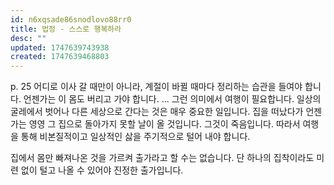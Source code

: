 ```yaml
---
id: n6xqsade86snodlovo88rr0
title: 법정 - 스스로 행복하라
desc: ""
updated: 1747639743938
created: 1747639468803
---
```


p. 25
어디로 이사 갈 때만이 아니라, 계절이 바뀔 때마다 정리하는 습관을 들여야 합니다.
언젠가는 이 몸도 버리고 가야 합니다.
... 그런 의미에서 여행이 필요합니다. 일상의 굴레에서 벗어나 다른 세상으로 간다는 것은 매우 중요한 일입니다. 집을 떠났다가 언젠가는 영영 그 집으로 돌아가지 못할 날이 올 것입니다. 그것이 죽음입니다. 따라서 여행을 통해 비본질적이고 일상적인 삻을 주기적으로 털어 내야 합니다.

집에서 몸만 빠져나온 것을 가르켜 출가라고 할 수는 없습니다. 단 하나의 집착이라도 미련 없이 털고 나올 수 있어야 진정한 출가입니다.
